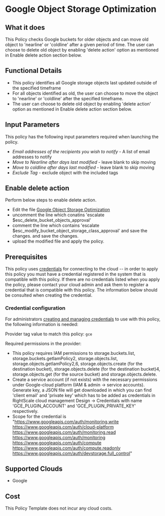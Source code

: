 # Google Object Storage Optimization
 
## What it does

This Policy checks Google buckets for older objects and can move old object to 'nearline' or 'coldline' after a given period of time. The user can choose to delete old object by enabling 'delete action' option as mentioned in Enable delete action section below.

## Functional Details
 
- This policy identifies all Google storage objects last updated outside of the specified timeframe
- For all objects identified as old, the user can choose to move the object to 'nearline' or 'coldline' after the specified timeframe.
- The user can choose to delete old object by enabling 'delete action' option as mentioned in Enable delete action section below.
 
## Input Parameters
 
This policy has the following input parameters required when launching the policy.

- *Email addresses of the recipients you wish to notify* - A list of email addresses to notify
- *Move to Nearline after days last modified* - leave blank to skip moving
- *Move to coldline after days last modified* - leave blank to skip moving
- *Exclude Tag* - exclude object with the included tags

## Enable delete action

Perform below steps to enable delete action.

- Edit the file [Google Object Storage Optimization](https://github.com/flexera/policy_templates/tree/master/cost/google/object_storage_optimization/google_object_storage_optimization.pt)
- uncomment the line which conatins 'escalate $esc_delete_bucket_objects_approval' 
- comment the line which contains 'escalate $esc_modify_bucket_object_storage_class_approval' and save the changes. and save the changes.
- upload the modified file and apply the policy.

## Prerequisites

This policy uses [credentials](https://docs.rightscale.com/policies/users/guides/credential_management.html) for connecting to the cloud -- in order to apply this policy you must have a credential registered in the system that is compatible with this policy. If there are no credentials listed when you apply the policy, please contact your cloud admin and ask them to register a credential that is compatible with this policy. The information below should be consulted when creating the credential.

### Credential configuration

For administrators [creating and managing credentials](https://docs.rightscale.com/policies/users/guides/credential_management.html) to use with this policy, the following information is needed:

Provider tag value to match this policy: `gce`

Required permissions in the provider:

- This policy requires IAM permissions to storage.buckets.list, storage.buckets.getIamPolicy2, storage.objects.list, storage.objects.getIamPolicy2,6, storage.objects.create (for the destination bucket), storage.objects.delete (for the destination bucket)4, storage.objects.get (for the source bucket) and storage.objects.delete.
- Create a service account (if not exists) with the necessary permissions under Google-cloud platform (IAM & admin -> service accounts). Generate key, a JSON file will get downloaded in which you can find 'client email' and 'private key' which has to be added as credentials in RightScale cloud management Design -> Credentials with name 'GCE_PLUGIN_ACCOUNT' and 'GCE_PLUGIN_PRIVATE_KEY' respectively.
- Scope for the credential is "https://www.googleapis.com/auth/monitoring.write https://www.googleapis.com/auth/cloud-platform https://www.googleapis.com/auth/monitoring.read https://www.googleapis.com/auth/monitoring https://www.googleapis.com/auth/compute https://www.googleapis.com/auth/compute.readonly https://www.googleapis.com/auth/devstorage.full_control"

## Supported Clouds
 
- Google
 
## Cost
 
This Policy Template does not incur any cloud costs.
